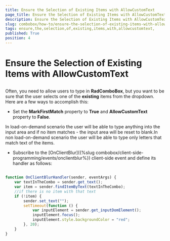 ```yaml
---
title: Ensure the Selection of Existing Items with AllowCustomText 
page_title: Ensure the Selection of Existing Items with AllowCustomText  | RadComboBox for ASP.NET AJAX Documentation
description: Ensure the Selection of Existing Items with AllowCustomText 
slug: combobox/how-to/ensure-the-selection-of-existing-items-with-allowcustomtext-
tags: ensure,the,selection,of,existing,items,with,allowcustomtext,
published: True
position: 4
---
```


# Ensure the Selection of Existing Items with AllowCustomText 



## 

Often, you need to allow users to type in **RadComboBox**, but you want to be sure that the user selects one of the **existing** items from the dropdown. Here are a few ways to accomplish this:

* Set the **MarkFirstMatch** property to **True** and **AllowCustomText** property to **False**.

In load-on-demand scenario the user will be able to type anything into the input area and if no item matches - the input area will be reset to blank.In non load-on-demand scenario the user will be able to type only letters that match text of the items.

* Subscribe to the [OnClientBlur]({%slug combobox/client-side-programming/events/onclientblur%}) client-side event and define its handler as follows:

````JavaScript
		
function OnClientBlurHandler(sender, eventArgs) {
	var textInTheCombo = sender.get_text();
	var item = sender.findItemByText(textInTheCombo);
	//if there is no item with that text
	if (!item) {
		sender.set_text("");
		setTimeout(function () {
			var inputElement = sender.get_inputDomElement();
			inputElement.focus();
			inputElement.style.backgroundColor = "red";
		}, 20);
	}
}
				
````


